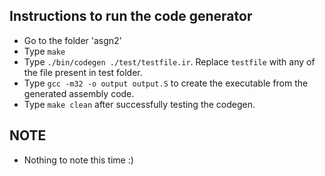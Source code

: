 Instructions to run the code generator
------------------------------

* Go to the folder 'asgn2'
* Type `make`
* Type `./bin/codegen ./test/testfile.ir`. Replace `testfile` with any of the file present in test folder.
* Type `gcc -m32 -o output output.S` to create the executable from the generated assembly code.
* Type `make clean` after successfully testing the codegen.


## NOTE

* Nothing to note this time :)
